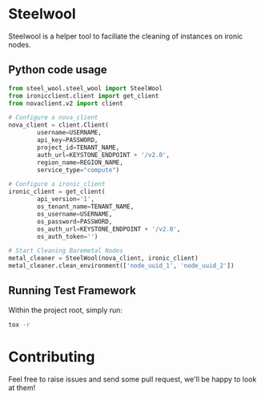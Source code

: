 Steelwool
======

Steelwool is a helper tool to faciliate the cleaning of instances on ironic nodes.

Python code usage
-----------------

```python
from steel_wool.steel_wool import SteelWool
from ironicclient.client import get_client
from novaclient.v2 import client

# Configure a nova_client
nova_client = client.Client(
        username=USERNAME,
        api_key=PASSWORD,
        project_id=TENANT_NAME,
        auth_url=KEYSTONE_ENDPOINT + '/v2.0',
        region_name=REGION_NAME,
        service_type="compute")

# Configure a ironic_client              
ironic_client = get_client(
        api_version='1',
        os_tenant_name=TENANT_NAME,
        os_username=USERNAME,
        os_password=PASSWORD,
        os_auth_url=KEYSTONE_ENDPOINT + '/v2.0',
        os_auth_token='')

# Start Cleaning Baremetal Nodes
metal_cleaner = SteelWool(nova_client, ironic_client)
metal_cleaner.clean_environment(['node_uuid_1', 'node_uuid_2'])
```

Running Test Framework
-----------------

Within the project root, simply run: 

```bash
tox -r
```


Contributing
============

Feel free to raise issues and send some pull request, we'll be happy to look at them!
